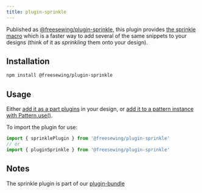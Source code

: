 ```yaml
---
title: plugin-sprinkle
---
```


Published as [@freesewing/plugin-sprinkle][1], this plugin provides [the
sprinkle macro](/reference/macros/sprinkle) which is a faster way to add
several of the same snippets to your designs (think of it as _sprinkling_ them
onto your design).

## Installation

```sh
npm install @freesewing/plugin-sprinkle
```

## Usage

Either [add it as a part plugins](/reference/api/part/config/plugins) in your
design, or [add it to a pattern instance with
Pattern.use()](/reference/api/pattern/use).

To import the plugin for use:
```js
import { sprinklePlugin } from '@freesewing/plugin-sprinkle'
// or
import { pluginSprinkle } from '@freesewing/plugin-sprinkle'
```

## Notes

The sprinkle plugin is part of our [plugin-bundle](/reference/plugins/bundle)

[1]: https://www.npmjs.com/package/@freesewing/plugin-sprinkle
